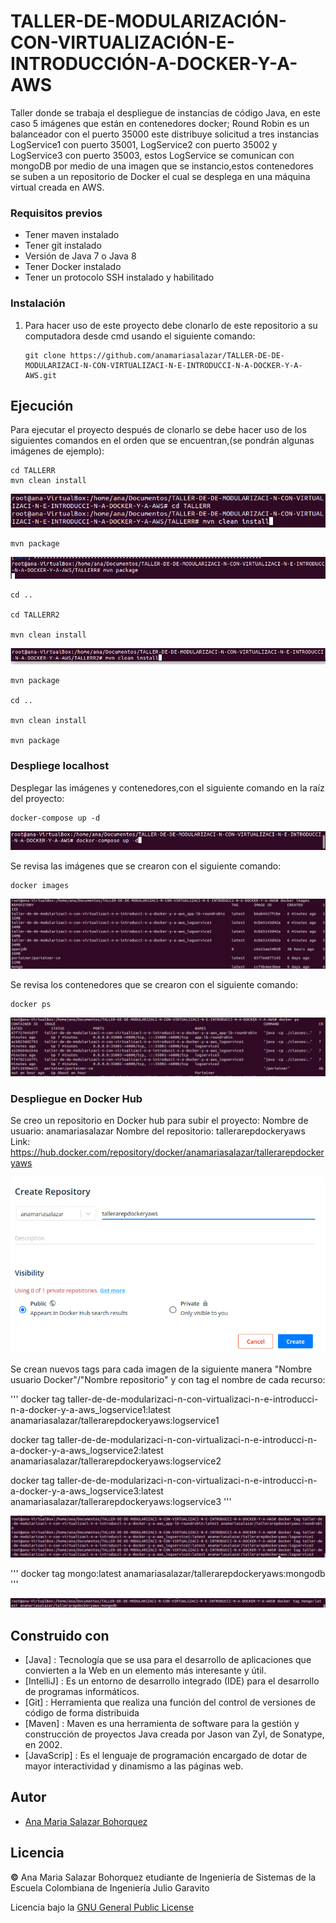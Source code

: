 # TALLER-DE-MODULARIZACIÓN-CON-VIRTUALIZACIÓN-E-INTRODUCCIÓN-A-DOCKER-Y-A-AWS

Taller donde se trabaja el despliegue de instancias de código Java, en este caso 5 imágenes que están en contenedores docker; Round Robin es un balanceador con el puerto 35000 este distribuye solicitud a tres instancias LogService1 con puerto 35001, LogService2 con puerto 35002 y LogService3 con puerto 35003, estos LogService se comunican con mongoDB por medio de una imagen que se instancio,estos contenedores se suben a un repositorio de Docker el cual se desplega en una máquina virtual creada en AWS.

### Requisitos previos

* Tener maven instalado
* Tener git instalado
* Versión de Java 7 o Java 8
* Tener Docker instalado
* Tener un protocolo SSH instalado y habilitado


### Instalación

1. Para hacer uso de este proyecto debe clonarlo de este repositorio a su computadora desde cmd usando el siguiente comando:
   
   ```
   git clone https://github.com/anamariasalazar/TALLER-DE-DE-MODULARIZACI-N-CON-VIRTUALIZACI-N-E-INTRODUCCI-N-A-DOCKER-Y-A-AWS.git
   ```

## Ejecución

Para ejecutar el proyecto después de clonarlo se debe hacer uso de los siguientes comandos en el orden que se encuentran,(se pondrán algunas imágenes de ejemplo):
   
    
    cd TALLERR
    mvn clean install
    
![](/Imagenes/1.PNG)
   
    mvn package
![](/Imagenes/2.PNG)
    
    cd ..
    
    cd TALLERR2
    
    mvn clean install
![](/Imagenes/3.PNG)
    
    mvn package
    
    cd ..
    
    mvn clean install
    
    mvn package
   
  
    
 ### Despliege localhost
 
 Desplegar las imágenes y contenedores,con el siguiente comando en la raíz del proyecto:
 ```
 docker-compose up -d
 ```
![](/Imagenes/5.PNG)
  
 Se revisa las imágenes que se crearon con el siguiente comando:
 
 ```
 docker images
 ```
![](/Imagenes/6.PNG)
 
 
 Se revisa los contenedores que se crearon con el siguiente comando:
 
 ```
 docker ps
 ```
 ![](/Imagenes/7.PNG)
 
 ### Despliegue en Docker Hub
Se creo un repositorio en Docker hub para subir el proyecto:
Nombre de usuario: anamariasalazar
Nombre del repositorio: tallerarepdockeryaws
Link: https://hub.docker.com/repository/docker/anamariasalazar/tallerarepdockeryaws

![](/Imagenes/8.PNG)

 Se crean nuevos tags para cada imagen de la siguiente manera  "Nombre usuario Docker"/"Nombre repositorio" y con tag el nombre de cada recurso:

'''
docker tag taller-de-de-modularizaci-n-con-virtualizaci-n-e-introducci-n-a-docker-y-a-aws_logservice1:latest anamariasalazar/tallerarepdockeryaws:logservice1

docker tag taller-de-de-modularizaci-n-con-virtualizaci-n-e-introducci-n-a-docker-y-a-aws_logservice2:latest anamariasalazar/tallerarepdockeryaws:logservice2

docker tag taller-de-de-modularizaci-n-con-virtualizaci-n-e-introducci-n-a-docker-y-a-aws_logservice3:latest anamariasalazar/tallerarepdockeryaws:logservice3
'''

![](/Imagenes/9.PNG)

'''
docker tag mongo:latest anamariasalazar/tallerarepdockeryaws:mongodb
'''

![](/Imagenes/10.PNG)
 
## Construido con

* [Java] : Tecnología que se usa para el desarrollo de aplicaciones que convierten a la Web en un elemento más interesante y útil.
* [IntelliJ] : Es un entorno de desarrollo integrado (IDE) para el desarrollo de programas informáticos.
* [Git] : Herramienta que realiza una función del control de versiones de código de forma distribuida
* [Maven] : Maven es una herramienta de software para la gestión y construcción de proyectos Java creada por Jason van Zyl, de Sonatype, en 2002. 
* [JavaScrip] : Es el lenguaje de programación encargado de dotar de mayor interactividad y dinamismo a las páginas web.


## Autor

* [Ana Maria Salazar Bohorquez](https://github.com/anamariasalazar)

## Licencia

**©️** Ana Maria Salazar Bohorquez etudiante de Ingeniería de Sistemas de la Escuela Colombiana de Ingeniería Julio Garavito

Licencia bajo la [GNU General Public License](/LICENSE.txt)

